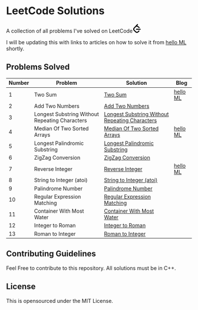 # LeetCode Solutions

A collection of all problems I've solved on LeetCode<img src="/images/leetcode.svg" alt="leetcode.svg" width="24" height="24">

I will be updating this with links to articles on how to solve it from [hello ML](https://helloml.org) shortly.

## Problems Solved

| Number | Problem | Solution | Blog |
| --- | --- | --- | --- |
| 1   | Two Sum | [Two Sum](https://github.com/vishnureddys/leetcode/blob/main/TwoSum.cpp) | [hello ML](https://helloml.org/two-sum-problem-using-stl-solutions-and-analysis/) |
| 2   | Add Two Numbers | [Add Two Numbers](https://github.com/vishnureddys/leetcode/blob/main/AddTwoNumbers.cpp) |     |
| 3   | Longest Substring Without Repeating Characters | [Longest Substring Without Repeating Characters](https://github.com/vishnureddys/leetcode/blob/main/LongestSubstringWithoutRepeatingCharacters.cpp) |     |
| 4   | Median Of Two Sorted Arrays | [Median Of Two Sorted Arrays](https://github.com/vishnureddys/leetcode/blob/main/MedianOfTwoSortedArrays.cpp) | [hello ML](https://helloml.org/median-of-two-sorted-arrays-leetcode-problem/) |
| 5   | Longest Palindromic Substring | [Longest Palindromic Substring](https://github.com/vishnureddys/leetcode/blob/main/LongestPalindromicSubstring.cpp) |     |
| 6   | ZigZag Conversion | [ZigZag Conversion](https://github.com/vishnureddys/leetcode/blob/main/ZigZagConversion.cpp) |     |
| 7   | Reverse Integer | [Reverse Integer](https://github.com/vishnureddys/leetcode/blob/main/Reverse%20Integer.cpp) | [hello ML](https://helloml.org/reverse-integer-handling-overflow-solution-to-leetcode-problem/) |
| 8   | String to Integer (atoi) | [String to Integer (atoi)](https://github.com/vishnureddys/leetcode/blob/main/String%20to%20Integer.cpp) |     |
| 9   | Palindrome Number | [Palindrome Number](https://github.com/vishnureddys/leetcode/blob/main/Palindrome%20Number.cpp) |     |
| 10  | Regular Expression Matching | [Regular Expression Matching](https://github.com/vishnureddys/leetcode/blob/main/Regular%20Expression%20Matching.cpp) |     |
| 11  | Container With Most Water | [Container With Most Water](https://github.com/vishnureddys/leetcode/blob/main/Container%20With%20Most%20Water.cpp) |     |
| 12  | Integer to Roman | [Integer to Roman](https://github.com/vishnureddys/leetcode/blob/main/Integer%20to%20Roman.cpp) |     |
| 13  | Roman to Integer | [Roman to Integer](https://github.com/vishnureddys/leetcode/blob/main/Roman%20to%20Integer.cpp) |     |

## Contributing Guidelines

Feel Free to contribute to this repository. All solutions must be in C++.

## License

This is opensourced under the MIT License.